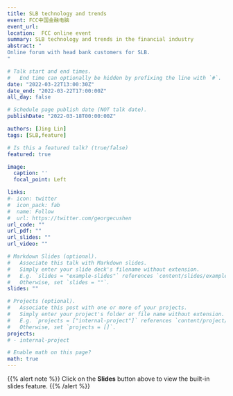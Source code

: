 ```yaml
---
title: SLB technology and trends
event: FCC中国金融电脑
event_url: 
location:  FCC online event
summary: SLB technology and trends in the financial industry
abstract: "
Online forum with head bank customers for SLB.
"

# Talk start and end times.
#   End time can optionally be hidden by prefixing the line with `#`.
date: "2022-03-22T13:00:30Z"
date_end: "2022-03-22T17:00:00Z"
all_day: false

# Schedule page publish date (NOT talk date).
publishDate: "2022-03-18T00:00:00Z"

authors: [Jing Lin]
tags: [SLB,feature]

# Is this a featured talk? (true/false)
featured: true

image:
  caption: ''
  focal_point: Left

links:
#- icon: twitter
#  icon_pack: fab
#  name: Follow
#  url: https://twitter.com/georgecushen
url_code: ""
url_pdf: ""
url_slides: ""
url_video: ""

# Markdown Slides (optional).
#   Associate this talk with Markdown slides.
#   Simply enter your slide deck's filename without extension.
#   E.g. `slides = "example-slides"` references `content/slides/example-slides.md`.
#   Otherwise, set `slides = ""`.
slides: ""

# Projects (optional).
#   Associate this post with one or more of your projects.
#   Simply enter your project's folder or file name without extension.
#   E.g. `projects = ["internal-project"]` references `content/project/deep-learning/index.md`.
#   Otherwise, set `projects = []`.
projects:
# - internal-project

# Enable math on this page?
math: true
---
```


{{% alert note %}}
Click on the **Slides** button above to view the built-in slides feature.
{{% /alert %}}

